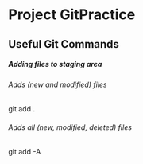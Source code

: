 # Project GitPractice

## Useful Git Commands

##### Adding files to staging area

###### Adds (new and modified) files
git add .

###### Adds all (new, modified, deleted) files
git add -A
